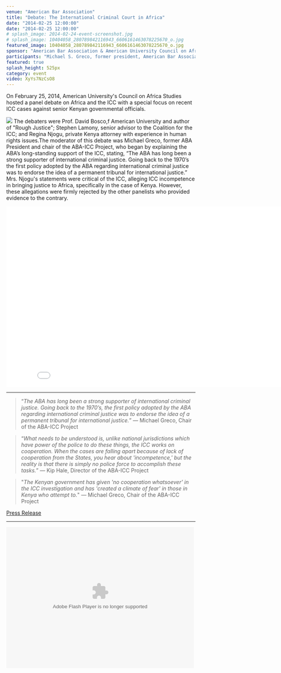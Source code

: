 ```yaml
---
venue: "American Bar Association"
title: "Debate: The International Criminal Court in Africa"
date: "2014-02-25 12:00:00"
date: "2014-02-25 12:00:00"
# splash_image: 2014-02-24-event-screenshot.jpg
# splash_image: 10404058_280789842116943_6606161463078225670_o.jpg
featured_image: 10404058_280789842116943_6606161463078225670_o.jpg
sponsor: "American Bar Association & American University Council on African Studies"
participants: "Michael S. Greco, former president, American Bar Association; Regina Njogu, Washington College of Law alumni, Kenyan attorney; Stephen Arthur Lamony, Senior Adviser on AU, UN, and African Situations Coalition for the ICC; David Bosco, Professor in American University’s School of International Service"
featured: true
splash_height: 525px
category: event
video: XyYs7NzCsO8
---
```

On February 25, 2014, American University's Council on Africa Studies hosted a panel debate on Africa and the ICC with a special focus on recent ICC cases against senior Kenyan governmental officials.

![](http://carllevan.com/wp-content/uploads/2014/02/ICC-photo-of-all-panelists-2-25-2014.jpg)  The debaters were Prof. David Bosco,f American University and author of "Rough Justice"; Stephen Lamony, senior advisor to the Coalition for the ICC; and Regina Njogu, private Kenya attorney with experience in human rights issues.The moderator of this debate was Michael Greco, former ABA President and chair of the ABA-ICC Project, who began by explaining the ABA’s long-standing support of  the ICC, stating, “The ABA has long been a strong supporter of international criminal justice. Going back to the 1970’s the first policy adopted by the ABA regarding international criminal justice was to endorse the idea of a permanent tribunal for international justice.” Mrs. Njogu's statements were critical of the ICC, alleging ICC incompetence in bringing justice to Africa, specifically in the case of Kenya. However, these allegations were firmly rejected by the other panelists who provided evidence to the contrary.

<iframe width="853" height="480" src="//www.youtube.com/embed/XyYs7NzCsO8?rel=0" frameborder="0" allowfullscreen></iframe>

---

> “*The ABA has long been a strong supporter of international criminal justice. Going back to the 1970’s, the first policy adopted by the ABA regarding international criminal justice was to endorse the idea of a permanent tribunal for international justice.*”  — Michael Greco, Chair of the ABA-ICC Project

> “*What needs to be understood is, unlike national jurisdictions which have power of the police to do these things, the ICC works on cooperation. When the cases are falling apart because of lack of cooperation from the States, you hear about 'incompetence,' but the reality is that there is simply no police force to accomplish these tasks.*”  — Kip Hale, Director of the ABA-ICC Project

> "*The Kenyan government has given 'no cooperation whatsoever' in the ICC investigation and has 'created a climate of fear' in those in Kenya who attempt to.*"  — Michael Greco, Chair of the ABA-ICC Project

[Press Release](http://diasporamessenger.com/us-groups-to-debate-kenyan-icc-cases/)

---

<object width="500" height="375"> <param name="flashvars" value="offsite=true&lang=en-us&page_show_url=%2Fphotos%2F126209453%40N05%2Fsets%2F72157645634767586%2Fshow%2F&page_show_back_url=%2Fphotos%2F126209453%40N05%2Fsets%2F72157645634767586%2F&set_id=72157645634767586&jump_to="></param> <param name="movie" value="https://www.flickr.com/apps/slideshow/show.swf?v=143270"></param> <param name="allowFullScreen" value="true"></param><embed type="application/x-shockwave-flash" src="https://www.flickr.com/apps/slideshow/show.swf?v=143270" allowFullScreen="true" flashvars="offsite=true&lang=en-us&page_show_url=%2Fphotos%2F126209453%40N05%2Fsets%2F72157645634767586%2Fshow%2F&page_show_back_url=%2Fphotos%2F126209453%40N05%2Fsets%2F72157645634767586%2F&set_id=72157645634767586&jump_to=" width="500" height="375"></embed></object>
